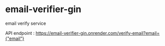 # email-verifier-gin
email verify service

API endpoint : https://email-verifier-gin.onrender.com/verify-email?email={"email"}
